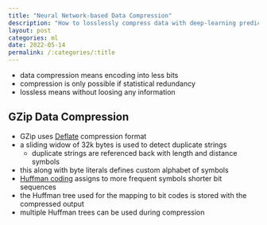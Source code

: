 ```yaml
---
title: "Neural Network-based Data Compression"
description: "How to losslessly compress data with deep-learning predictions."
layout: post
categories: ml
date: 2022-05-14
permalink: /:categories/:title
---
```


- data compression means encoding into less bits
- compression is only possible if statistical redundancy
- lossless means without loosing any information


## GZip Data Compression
- GZip uses [Deflate](https://datatracker.ietf.org/doc/html/rfc1951) compression format
- a sliding widow of 32k bytes is used to detect duplicate strings
  - duplicate strings are referenced back with length and distance symbols
- this along with byte literals defines custom alphabet of symbols
- [Huffman coding](http://compression.ru/download/articles/huff/huffman_1952_minimum-redundancy-codes.pdf) assigns to more frequent symbols shorter bit sequences
- the Huffman tree used for the mapping to bit codes is stored with the compressed output
- multiple Huffman trees can be used during compression


